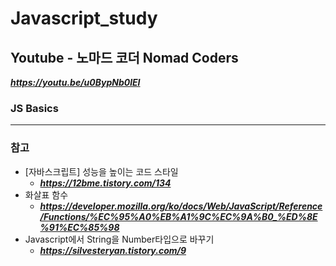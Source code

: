 # Javascript_study

## Youtube - 노마드 코더 Nomad Coders
***https://youtu.be/u0BypNb0lEI***
### JS Basics

---
### 참고
- [자바스크립트] 성능을 높이는 코드 스타일
  - ***https://12bme.tistory.com/134***
- 화살표 함수
  - ***https://developer.mozilla.org/ko/docs/Web/JavaScript/Reference/Functions/%EC%95%A0%EB%A1%9C%EC%9A%B0_%ED%8E%91%EC%85%98***
- Javascript에서 String을 Number타입으로 바꾸기
  - ***https://silvesteryan.tistory.com/9***
